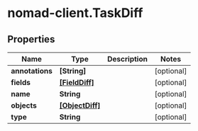 # nomad-client.TaskDiff

## Properties

Name | Type | Description | Notes
------------ | ------------- | ------------- | -------------
**annotations** | **[String]** |  | [optional] 
**fields** | [**[FieldDiff]**](FieldDiff.md) |  | [optional] 
**name** | **String** |  | [optional] 
**objects** | [**[ObjectDiff]**](ObjectDiff.md) |  | [optional] 
**type** | **String** |  | [optional] 


